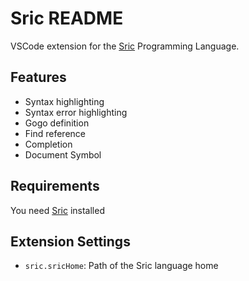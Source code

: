 # Sric README

VSCode extension for the [Sric](https://github.com/chunquedong/sric) Programming Language.

## Features

* Syntax highlighting
* Syntax error highlighting
* Gogo definition
* Find reference
* Completion
* Document Symbol

## Requirements

You need [Sric](https://github.com/chunquedong/sric) installed

## Extension Settings

* `sric.sricHome`: Path of the Sric language home

